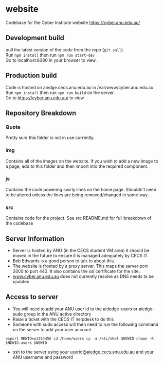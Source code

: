 # website

Codebase for the Cyber Institute website https://cyber.anu.edu.au/

## Development build
pull the latest version of the code from the repo (`git pull`)  
Run `npm install` then run `npm run start-dev`  
Go to localhost:8080 in your browser to view.

## Production build
Code is hosted on aiedge.cecs.anu.edu.au in /var/www/cyber.anu.edu.au
Run `npm install` then run `npm run build` on the server.  
Go to https://cyber.anu.edu.au/ to view

## Repository Breakdown

### Quote
Pretty sure this folder is not in use currently.

### img
Contains all of the images on the website.  If you wish to add a new image to a page, add to this folder and then import into the required component.

### js
Contains the code powering swirly lines on the home page.  Shouldn't need to be altered unless the lines are being removed/changed in some way.

### src
Contains code for the project. See src README.md for full breakdown of the codebase

## Server Information
- Server is hosted by ANU (in the CECS student VM area) it should be moved in the future to ensure it is managed adequately by CECS IT.
- Bob Edwards is a good person to talk to about this.
- The website is fronted by a proxy server. This maps the server port 3000 to port 443. It also contains the ssl certificate for the site.
- www.cyber.anu.edu.au does not currently resolve as DNS needs to be updated

## Access to server
- You will need to add your ANU user id to the aidedge-users or aiedge-sudo group in the ANU active directory
- Raise a ticket with the CECS IT helpdesk to do this
- Someone with sudo access will then need to run the following command on the server to add your user account

`export NEWID=u1234456
cd /home/users
cp -a /etc/skel $NEWID
chown -R $NEWID.users $NEWID`

- ssh to the server using your userid@aiedge.cecs.anu.edu.au and your ANU username and password

